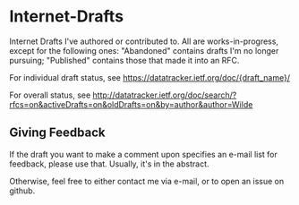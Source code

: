Internet-Drafts
===============

Internet Drafts I've authored or contributed to. All are works-in-progress, except for the following ones: "Abandoned" contains drafts I'm no longer pursuing; "Published" contains those that made it into an RFC.

For individual draft status, see https://datatracker.ietf.org/doc/{draft_name}/

For overall status, see http://datatracker.ietf.org/doc/search/?rfcs=on&activeDrafts=on&oldDrafts=on&by=author&author=Wilde

Giving Feedback
---------------

If the draft you want to make a comment upon specifies an e-mail list for feedback, please use that. Usually, it's in the abstract.

Otherwise, feel free to either contact me via e-mail, or to open an issue on github.